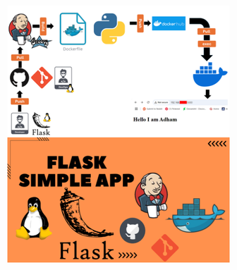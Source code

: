 ![image alt](https://github.com/AdhmAbdein/Flask-project-Docker-jenkins-git-github-/blob/999d2f639b08d30a3947711db268c4cf8229289a/diagram.png)
![image alt](https://github.com/AdhmAbdein/Flask-project-Docker-jenkins-git-github-/blob/999d2f639b08d30a3947711db268c4cf8229289a/image.png)
